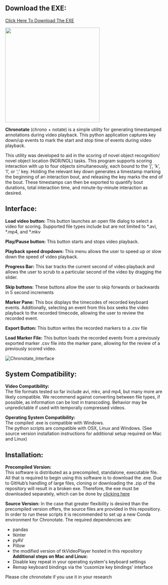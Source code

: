 ## Download the EXE:
[Click Here To Download The EXE](https://github.com/ShumanLab/Chronotate/raw/main/Chronotate.exe?download=)

<img src="https://user-images.githubusercontent.com/108362860/216124746-450dccf6-c007-4eee-b271-0ba784071acd.png" width="300">

**Chronotate** (chrono + notate) is a simple utility for generating timestamped annotations during video playback. This python application captures key down/up events to mark the start and stop time of events during video playback.  

This utility was developed to aid in the scoring of novel object recognition/ novel object location (NOR/NOL) tasks.  This program supports scoring interaction with up to four objects simultaneously, each bound to the ‘j’, ’k’, ‘l’, or ‘;’ key.  Holding the relevant key down generates a timestamp marking the beginning of an interaction bout, and releasing the key marks the end of the bout. These timestamps can then be exported to quantify bout durations, total interaction time, and minute-by-minute interaction as desired.

## Interface:
**Load video button:** This button launches an open file dialog to select a video for scoring. Supported file types include but are not limited to *.avi, *.mp4, and *.mkv  

**Play/Pause button:** This button starts and stops video playback.  

**Playback speed dropdown:** This menu allows the user to speed up or slow down the speed of video playback.   

**Progress Bar:** This bar tracks the current second of video playback and allows the user to scrub to a particular second of the video by dragging the slider.  

**Skip buttons:** These buttons allow the user to skip forwards or backwards in 5 second increments 

**Marker Pane:** This box displays the timecodes of recorded keyboard events.  Additionally, selecting an event from this box seeks the video playback to the recorded timecode, allowing the user to review the recorded event.  

**Export Button:** This button writes the recorded markers to a .csv file  

**Load Marker File:** This button loads the recorded events from a previously exported marker .csv file into the marker pane, allowing for the review of a previously scored video.  

![Chronotate_Interface](https://user-images.githubusercontent.com/108362860/216124015-6c562092-176f-4266-82f4-fb346da14304.png)


## System Compatibility:  

**Video Compatibility:**  
The file formats tested so far include avi, mkv, and mp4, but many more are likely compatible. We recommend against converting between file types, if possible, as information can be lost in transcoding. Behavior may be unpredictable if used with temporally compressed videos. 

**Operating System Compatibility:**  
The compiled .exe is compatible with Windows.  
The python scripts are compatible with OSX, Linux and Windows.
(See source version installation instructions for additional setup required on Mac and Linux)

## Installation:  
**Precompiled Version:**  
This software is distributed as a precompiled, standalone, executable file.  All that is required to begin using this software is to download the .exe.  Due to GitHub’s handling of large files, cloning or downloading the .zip of the repository will result in a broken exe. Therefore, the exe must be downloaded separately, which can be done by [clicking here](https://github.com/ShumanLab/Chronotate/raw/main/Chronotate.exe?download=)

**Source Version:**
In the case that greater flexibility is desired than the precompiled version offers, the source files are provided in this repositiory. In order to run these scripts it is recommended to set up a new Conda environment for Chronotate. The required dependencies are:  
* pandas  
* tkinter
* pyAV
* Pillow  
* the modified version of tkVideoPlayer hosted in this repository
**Additional steps on Mac and Linux:**
* Disable key repeat in your operating system's keyboard settings
* Remap keyboard bindings via the 'cusomize key bindings' interface
  
    
      
      
Please cite chronotate if you use it in your research


